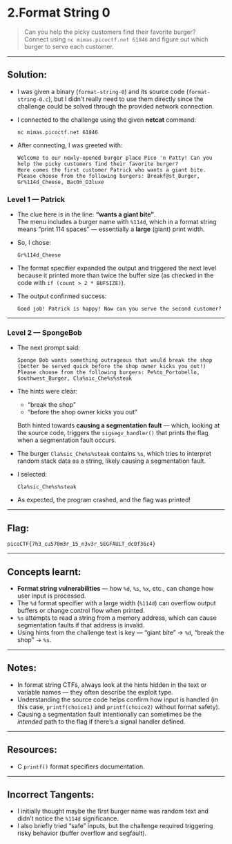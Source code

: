 # 2.Format String 0

> Can you help the picky customers find their favorite burger?  
> Connect using `nc mimas.picoctf.net 61846` and figure out which burger to serve each customer.

---

## Solution:

- I was given a binary (`format-string-0`) and its source code (`format-string-0.c`), but I didn’t really need to use them directly since the challenge could be solved through the provided network connection.

- I connected to the challenge using the given **netcat** command:
  ```
  nc mimas.picoctf.net 61846
  ```

- After connecting, I was greeted with:
  ```
  Welcome to our newly-opened burger place Pico 'n Patty! Can you help the picky customers find their favorite burger?
  Here comes the first customer Patrick who wants a giant bite.
  Please choose from the following burgers: Breakf@st_Burger, Gr%114d_Cheese, Bac0n_D3luxe
  ```

### Level 1 — Patrick

- The clue here is in the line: **“wants a giant bite”**.  
  The menu includes a burger name with `%114d`, which in a format string means “print 114 spaces” — essentially a **large** (giant) print width.  

- So, I chose:
  ```
  Gr%114d_Cheese
  ```

- The format specifier expanded the output and triggered the next level because it printed more than twice the buffer size (as checked in the code with `if (count > 2 * BUFSIZE)`).

- The output confirmed success:
  ```
  Good job! Patrick is happy! Now can you serve the second customer?
  ```

---

### Level 2 — SpongeBob

- The next prompt said:
  ```
  Sponge Bob wants something outrageous that would break the shop (better be served quick before the shop owner kicks you out!)
  Please choose from the following burgers: Pe%to_Portobello, $outhwest_Burger, Cla%sic_Che%s%steak
  ```

- The hints were clear:
  - “break the shop”  
  - “before the shop owner kicks you out”

  Both hinted towards **causing a segmentation fault** — which, looking at the source code, triggers the `sigsegv_handler()` that prints the flag when a segmentation fault occurs.

- The burger `Cla%sic_Che%s%steak` contains `%s`, which tries to interpret random stack data as a string, likely causing a segmentation fault.  

- I selected:
  ```
  Cla%sic_Che%s%steak
  ```

- As expected, the program crashed, and the flag was printed!

---

## Flag:

```
picoCTF{7h3_cu570m3r_15_n3v3r_SEGFAULT_dc0f36c4}
```

---

## Concepts learnt:

- **Format string vulnerabilities** — how `%d`, `%s`, `%x`, etc., can change how user input is processed.  
- The `%d` format specifier with a large width (`%114d`) can overflow output buffers or change control flow when printed.  
- `%s` attempts to read a string from a memory address, which can cause segmentation faults if that address is invalid.   
- Using hints from the challenge text is key — “giant bite” → `%d`, “break the shop” → `%s`.

---

## Notes:

- In format string CTFs, always look at the hints hidden in the text or variable names — they often describe the exploit type.  
- Understanding the source code helps confirm how input is handled (in this case, `printf(choice1)` and `printf(choice2)` without format safety).  
- Causing a segmentation fault intentionally can sometimes be the *intended* path to the flag if there’s a signal handler defined.

---

## Resources:

- C `printf()` format specifiers documentation.   

---

## Incorrect Tangents:

- I initially thought maybe the first burger name was random text and didn’t notice the `%114d` significance.  
- I also briefly tried “safe” inputs, but the challenge required triggering risky behavior (buffer overflow and segfault).

